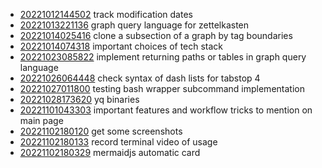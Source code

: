 - [20221012144502](/zet/20221012144502/README.md) track modification dates
- [20221013221136](/zet/20221013221136/README.md) graph query language for zettelkasten
- [20221014025416](/zet/20221014025416/README.md) clone a subsection of a graph by tag boundaries
- [20221014074318](/zet/20221014074318/README.md) important choices of tech stack
- [20221023085822](/zet/20221023085822/README.md) implement returning paths or tables in graph query language
- [20221026064448](/zet/20221026064448/README.md) check syntax of dash lists for tabstop 4
- [20221027011800](/zet/20221027011800/README.md) testing bash wrapper subcommand implementation
- [20221028173620](/zet/20221028173620/README.md) yq binaries
- [20221101043303](/zet/20221101043303/README.md) important features and workflow tricks to mention on main page
- [20221102180120](/zet/20221102180120/README.md) get some screenshots
- [20221102180133](/zet/20221102180133/README.md) record terminal video of usage
- [20221102180329](/zet/20221102180329/README.md) mermaidjs automatic card
